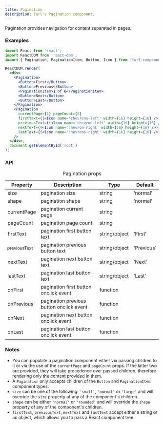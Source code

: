 ```yaml
---
title: Pagination
description: furl's Pagination component.
---
```


Pagination provides navigation for content separated in pages.

### Examples

<paginationexamples></paginationexamples>

```jsx
import React from 'react';
import ReactDOM from 'react-dom';
import { Pagination, PaginationItem, Button, Icon } from 'furl-components';

ReactDOM.render(
  <div>
    <Pagination>
      <Button>First</Button>
      <Button>Previous</Button>
      <PaginationItem>1 of 6</PaginationItem>
      <Button>Next</Button>
      <Button>Last</Button>
    </Pagination>
    <Pagination
      currentPage={1} pageCount={8}
      firstText={(<Icon name='chevrons-left' width={16} height={16} />)}
      previousText={(<Icon name='chevron-left' width={16} height={16} />)}
      nextText={(<Icon name='chevron-right' width={16} height={16} />)}
      lastText={(<Icon name='chevrons-right' width={16} height={16} />)}
    />
  </div>, 
  document.getElementById('root')
);
```

### API

<table>
  <caption>Pagination props</caption>
  <thead>
    <tr>
      <th>Property</th>
      <th colspan="3">Description</th>
      <th>Type</th>
      <th>Default</th>
    </tr>
  </thead>
  <tbody>
    <tr>
      <td class="font-c">size</td>
      <td colspan="3">pagination size</td>
      <td>string</td>
      <td class='font-c'>'normal'</td>
    </tr>
    <tr>
      <td class="font-c">shape</td>
      <td colspan="3">pagination shape</td>
      <td>string</td>
      <td class='font-c'>'normal'</td>
    </tr>
    <tr>
      <td class="font-c">currentPage</td>
      <td colspan="3">pagination current page</td>
      <td>string</td>
      <td class='font-c'></td>
    </tr>
    <tr>
      <td class="font-c">pageCount</td>
      <td colspan="3">pagination page count</td>
      <td>string</td>
      <td class='font-c'></td>
    </tr>
    <tr>
      <td class="font-c">firstText</td>
      <td colspan="3">pagination first button text</td>
      <td>string/object</td>
      <td class='font-c'>'First'</td>
    </tr>
    <tr>
      <td class="font-c" style='font-size:14px'>previousText</td>
      <td colspan="3">pagination previous button text</td>
      <td>string/object</td>
      <td class='font-c'>'Previous'</td>
    </tr>
    <tr>
      <td class="font-c">nextText</td>
      <td colspan="3">pagination next button text</td>
      <td>string/object</td>
      <td class='font-c'>'Next'</td>
    </tr>
    <tr>
      <td class="font-c">lastText</td>
      <td colspan="3">pagination last button text</td>
      <td>string/object</td>
      <td class='font-c'>'Last'</td>
    </tr>
    <tr>
      <td class="font-c">onFirst</td>
      <td colspan="3">pagination first button onclick event</td>
      <td>function</td>
      <td class='font-c'></td>
    </tr>
    <tr>
      <td class="font-c">onPrevious</td>
      <td colspan="3">pagination previous button onclick event</td>
      <td>function</td>
      <td class='font-c'></td>
    </tr>
    <tr>
      <td class="font-c">onNext</td>
      <td colspan="3">pagination next button onclick event</td>
      <td>function</td>
      <td class='font-c'></td>
    </tr>
    <tr>
      <td class="font-c">onLast</td>
      <td colspan="3">pagination last button onclick event</td>
      <td>function</td>
      <td class='font-c'></td>
    </tr>
  </tbody>
</table>


### Notes

* You can populate a pagination component either via passing children to it or via the use of the `currentPage` and `pageCount` props. If the latter two are provided, they will take precedence over passed children, therefore rendering only the content provided in them.
* A `Pagination` only accepts children of the `Button` and `PaginationItem` component types.
* `size` can be one of the following: `'small'`, `'normal'` or `'large'` and will override the `size` property of any of the component's children.
* `shape` can be either `'normal'` or `'rounded'` and will override the `shape` property of any of the component's children.
* `firstText`, `previousText`, `nextText` and `lastText` accept either a string or an object, which allows you to pass a React component tree.
